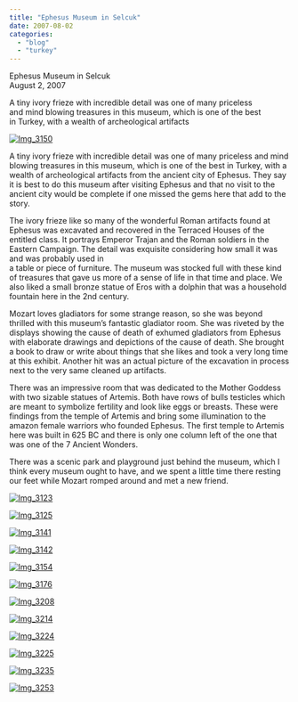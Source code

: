```yaml
---
title: "Ephesus Museum in Selcuk"
date: 2007-08-02
categories: 
  - "blog"
  - "turkey"
---
```


Ephesus Museum in Selcuk  
August 2, 2007

A tiny ivory frieze with incredible detail was one of many priceless  
and mind blowing treasures in this museum, which is one of the best  
in Turkey, with a wealth of archeological artifacts

<!--more-->

[![Img_3150](https://pub-ac94b3f306b24c0dba4238943c97f2e1.r2.dev/soultravelers3/images/2008/02/29/img_3150.png "Img_3150")](https://pub-ac94b3f306b24c0dba4238943c97f2e1.r2.dev/photos/uncategorized/2008/02/29/img_3150.png)

  

A tiny ivory frieze with incredible detail was one of many priceless and mind blowing treasures in this museum, which is one of the best in Turkey, with a wealth of archeological artifacts from the ancient city of Ephesus. They say it is best to do this museum after visiting Ephesus and that no visit to the ancient city would be complete if one missed the gems here that add to the story.

The ivory frieze like so many of the wonderful Roman artifacts found at Ephesus was excavated and recovered in the Terraced Houses of the entitled class. It portrays Emperor Trajan and the Roman soldiers in the Eastern Campaign. The detail was exquisite considering how small it was and was probably used in  
a table or piece of furniture. The museum was stocked full with these kind of treasures that gave us more of a sense of life in that time and place. We also liked a small bronze statue of Eros with a dolphin that was a household fountain here in the 2nd century.

Mozart loves gladiators for some strange reason, so she was beyond thrilled with this museum’s fantastic gladiator room. She was riveted by the displays showing the cause of death of exhumed gladiators from Ephesus with elaborate drawings and depictions of the cause of death. She brought a book to draw or write about things that she likes and took a very long time at this exhibit. Another hit was an actual picture of the excavation in process next to the very same cleaned up artifacts.

There was an impressive room that was dedicated to the Mother Goddess with two sizable statues of Artemis. Both have rows of bulls testicles which are meant to symbolize fertility and look like eggs or breasts. These were  findings from the temple of Artemis and bring some illumination to the amazon female warriors who founded Ephesus. The first temple to Artemis here was built in 625 BC and there is only one column left of the one that was one of the 7 Ancient Wonders.

There was a scenic park and playground just behind the museum, which I think every museum ought to have, and we spent a little time there resting our feet while Mozart romped around and met a new friend.

[![Img_3123](https://pub-ac94b3f306b24c0dba4238943c97f2e1.r2.dev/soultravelers3/images/2008/02/29/img_3123.png "Img_3123")](https://pub-ac94b3f306b24c0dba4238943c97f2e1.r2.dev/photos/uncategorized/2008/02/29/img_3123.png)

[![Img_3125](https://pub-ac94b3f306b24c0dba4238943c97f2e1.r2.dev/soultravelers3/images/2008/02/29/img_3125.png "Img_3125")](https://pub-ac94b3f306b24c0dba4238943c97f2e1.r2.dev/photos/uncategorized/2008/02/29/img_3125.png)

[![Img_3141](https://pub-ac94b3f306b24c0dba4238943c97f2e1.r2.dev/soultravelers3/images/2008/02/29/img_3141.png "Img_3141")](https://pub-ac94b3f306b24c0dba4238943c97f2e1.r2.dev/photos/uncategorized/2008/02/29/img_3141.png)

[![Img_3142](https://pub-ac94b3f306b24c0dba4238943c97f2e1.r2.dev/soultravelers3/images/2008/02/29/img_3142.png "Img_3142")](https://pub-ac94b3f306b24c0dba4238943c97f2e1.r2.dev/photos/uncategorized/2008/02/29/img_3142.png)

[![Img_3154](https://pub-ac94b3f306b24c0dba4238943c97f2e1.r2.dev/soultravelers3/images/2008/02/29/img_3154.png "Img_3154")](https://pub-ac94b3f306b24c0dba4238943c97f2e1.r2.dev/photos/uncategorized/2008/02/29/img_3154.png)

[![Img_3176](https://pub-ac94b3f306b24c0dba4238943c97f2e1.r2.dev/soultravelers3/images/2008/02/29/img_3176.png "Img_3176")](https://pub-ac94b3f306b24c0dba4238943c97f2e1.r2.dev/photos/uncategorized/2008/02/29/img_3176.png)

[![Img_3208](https://pub-ac94b3f306b24c0dba4238943c97f2e1.r2.dev/soultravelers3/images/2008/02/29/img_3208.png "Img_3208")](https://pub-ac94b3f306b24c0dba4238943c97f2e1.r2.dev/photos/uncategorized/2008/02/29/img_3208.png)

[![Img_3214](https://pub-ac94b3f306b24c0dba4238943c97f2e1.r2.dev/soultravelers3/images/2008/02/29/img_3214.png "Img_3214")](https://pub-ac94b3f306b24c0dba4238943c97f2e1.r2.dev/photos/uncategorized/2008/02/29/img_3214.png)

[![Img_3224](https://pub-ac94b3f306b24c0dba4238943c97f2e1.r2.dev/soultravelers3/images/2008/02/29/img_3224.png "Img_3224")](https://pub-ac94b3f306b24c0dba4238943c97f2e1.r2.dev/photos/uncategorized/2008/02/29/img_3224.png)

[![Img_3225](https://pub-ac94b3f306b24c0dba4238943c97f2e1.r2.dev/soultravelers3/images/2008/02/29/img_3225.png "Img_3225")](https://pub-ac94b3f306b24c0dba4238943c97f2e1.r2.dev/photos/uncategorized/2008/02/29/img_3225.png)

[![Img_3235](https://pub-ac94b3f306b24c0dba4238943c97f2e1.r2.dev/soultravelers3/images/2008/02/29/img_3235.png "Img_3235")](https://pub-ac94b3f306b24c0dba4238943c97f2e1.r2.dev/photos/uncategorized/2008/02/29/img_3235.png)

[![Img_3253](https://pub-ac94b3f306b24c0dba4238943c97f2e1.r2.dev/soultravelers3/images/2008/02/29/img_3253.png "Img_3253")](https://pub-ac94b3f306b24c0dba4238943c97f2e1.r2.dev/photos/uncategorized/2008/02/29/img_3253.png)
